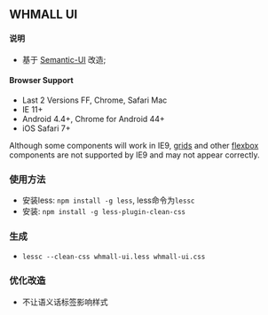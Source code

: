 ## WHMALL UI

#### 说明
- 基于 [Semantic-UI](https://github.com/Semantic-Org/Semantic-UI) 改造;


#### Browser Support

* Last 2 Versions FF, Chrome, Safari Mac
* IE 11+
* Android 4.4+, Chrome for Android 44+
* iOS Safari 7+

Although some components will work in IE9, [grids](http://semantic-ui.com/collections/grid.html) and other [flexbox](https://developer.mozilla.org/en-US/docs/Web/Guide/CSS/Flexible_boxes) components are not supported by IE9 and may not appear correctly.

### 使用方法
- 安装less: `npm install -g less`, less命令为`lessc`
- 安装: `npm install -g less-plugin-clean-css`

### 生成
- `lessc --clean-css whmall-ui.less whmall-ui.css`

### 优化改造
- 不让语义话标签影响样式
